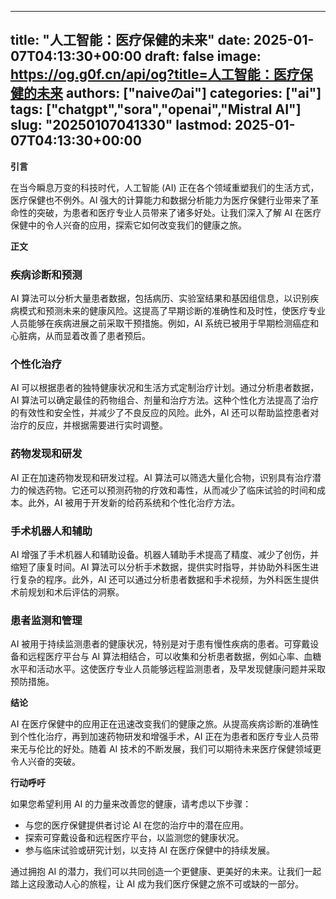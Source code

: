 
---
title: "人工智能：医疗保健的未来"
date: 2025-01-07T04:13:30+00:00
draft: false
image: https://og.g0f.cn/api/og?title=人工智能：医疗保健的未来
authors: ["naiveのai"]
categories: ["ai"]
tags: ["chatgpt","sora","openai","Mistral AI"]
slug: "20250107041330"
lastmod: 2025-01-07T04:13:30+00:00
---
**引言**

在当今瞬息万变的科技时代，人工智能 (AI) 正在各个领域重塑我们的生活方式，医疗保健也不例外。AI 强大的计算能力和数据分析能力为医疗保健行业带来了革命性的突破，为患者和医疗专业人员带来了诸多好处。让我们深入了解 AI 在医疗保健中的令人兴奋的应用，探索它如何改变我们的健康之旅。

**正文**

### 疾病诊断和预测

AI 算法可以分析大量患者数据，包括病历、实验室结果和基因组信息，以识别疾病模式和预测未来的健康风险。这提高了早期诊断的准确性和及时性，使医疗专业人员能够在疾病进展之前采取干预措施。例如，AI 系统已被用于早期检测癌症和心脏病，从而显着改善了患者预后。

### 个性化治疗

AI 可以根据患者的独特健康状况和生活方式定制治疗计划。通过分析患者数据，AI 算法可以确定最佳的药物组合、剂量和治疗方法。这种个性化方法提高了治疗的有效性和安全性，并减少了不良反应的风险。此外，AI 还可以帮助监控患者对治疗的反应，并根据需要进行实时调整。

### 药物发现和研发

AI 正在加速药物发现和研发过程。AI 算法可以筛选大量化合物，识别具有治疗潜力的候选药物。它还可以预测药物的疗效和毒性，从而减少了临床试验的时间和成本。此外，AI 被用于开发新的给药系统和个性化治疗方法。

### 手术机器人和辅助

AI 增强了手术机器人和辅助设备。机器人辅助手术提高了精度、减少了创伤，并缩短了康复时间。AI 算法可以分析手术数据，提供实时指导，并协助外科医生进行复杂的程序。此外，AI 还可以通过分析患者数据和手术视频，为外科医生提供术前规划和术后评估的洞察。

### 患者监测和管理

AI 被用于持续监测患者的健康状况，特别是对于患有慢性疾病的患者。可穿戴设备和远程医疗平台与 AI 算法相结合，可以收集和分析患者数据，例如心率、血糖水平和活动水平。这使医疗专业人员能够远程监测患者，及早发现健康问题并采取预防措施。

**结论**

AI 在医疗保健中的应用正在迅速改变我们的健康之旅。从提高疾病诊断的准确性到个性化治疗，再到加速药物研发和增强手术，AI 正在为患者和医疗专业人员带来无与伦比的好处。随着 AI 技术的不断发展，我们可以期待未来医疗保健领域更令人兴奋的突破。

**行动呼吁**

如果您希望利用 AI 的力量来改善您的健康，请考虑以下步骤：

* 与您的医疗保健提供者讨论 AI 在您的治疗中的潜在应用。
* 探索可穿戴设备和远程医疗平台，以监测您的健康状况。
* 参与临床试验或研究计划，以支持 AI 在医疗保健中的持续发展。

通过拥抱 AI 的潜力，我们可以共同创造一个更健康、更美好的未来。让我们一起踏上这段激动人心的旅程，让 AI 成为我们医疗保健之旅不可或缺的一部分。